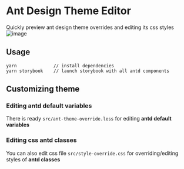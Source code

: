 # Ant Design Theme Editor
Quickly preview ant design theme overrides and editing its css styles
![image](https://user-images.githubusercontent.com/9356633/36664575-ad8466c8-1b17-11e8-8deb-40600aee856e.png)

## Usage

```
yarn              // install dependencies
yarn storybook    // launch storybook with all antd components
```

## Customizing theme

### Editing antd default variables

There is ready `src/ant-theme-override.less` for editing **antd default variables**

### Editing css antd classes

You can also edit css file `src/style-override.css` for overriding/editing styles of **antd classes**
